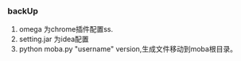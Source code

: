 ### backUp
1. omega 为chrome插件配置ss.
2. setting.jar 为idea配置
3. python moba.py "username" version,生成文件移动到moba根目录。
